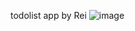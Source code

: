 todolist app by Rei
![image](https://github.com/KakRei/todo-list/assets/132748359/72357887-f3f8-4cf0-85a6-071bae2f2857)
